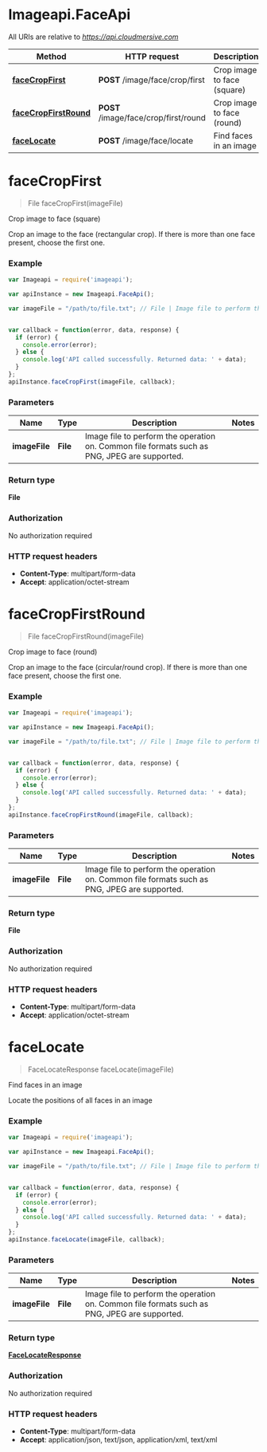 # Imageapi.FaceApi

All URIs are relative to *https://api.cloudmersive.com*

Method | HTTP request | Description
------------- | ------------- | -------------
[**faceCropFirst**](FaceApi.md#faceCropFirst) | **POST** /image/face/crop/first | Crop image to face (square)
[**faceCropFirstRound**](FaceApi.md#faceCropFirstRound) | **POST** /image/face/crop/first/round | Crop image to face (round)
[**faceLocate**](FaceApi.md#faceLocate) | **POST** /image/face/locate | Find faces in an image


<a name="faceCropFirst"></a>
# **faceCropFirst**
> File faceCropFirst(imageFile)

Crop image to face (square)

Crop an image to the face (rectangular crop).  If there is more than one face present, choose the first one.

### Example
```javascript
var Imageapi = require('imageapi');

var apiInstance = new Imageapi.FaceApi();

var imageFile = "/path/to/file.txt"; // File | Image file to perform the operation on.  Common file formats such as PNG, JPEG are supported.


var callback = function(error, data, response) {
  if (error) {
    console.error(error);
  } else {
    console.log('API called successfully. Returned data: ' + data);
  }
};
apiInstance.faceCropFirst(imageFile, callback);
```

### Parameters

Name | Type | Description  | Notes
------------- | ------------- | ------------- | -------------
 **imageFile** | **File**| Image file to perform the operation on.  Common file formats such as PNG, JPEG are supported. | 

### Return type

**File**

### Authorization

No authorization required

### HTTP request headers

 - **Content-Type**: multipart/form-data
 - **Accept**: application/octet-stream

<a name="faceCropFirstRound"></a>
# **faceCropFirstRound**
> File faceCropFirstRound(imageFile)

Crop image to face (round)

Crop an image to the face (circular/round crop).  If there is more than one face present, choose the first one.

### Example
```javascript
var Imageapi = require('imageapi');

var apiInstance = new Imageapi.FaceApi();

var imageFile = "/path/to/file.txt"; // File | Image file to perform the operation on.  Common file formats such as PNG, JPEG are supported.


var callback = function(error, data, response) {
  if (error) {
    console.error(error);
  } else {
    console.log('API called successfully. Returned data: ' + data);
  }
};
apiInstance.faceCropFirstRound(imageFile, callback);
```

### Parameters

Name | Type | Description  | Notes
------------- | ------------- | ------------- | -------------
 **imageFile** | **File**| Image file to perform the operation on.  Common file formats such as PNG, JPEG are supported. | 

### Return type

**File**

### Authorization

No authorization required

### HTTP request headers

 - **Content-Type**: multipart/form-data
 - **Accept**: application/octet-stream

<a name="faceLocate"></a>
# **faceLocate**
> FaceLocateResponse faceLocate(imageFile)

Find faces in an image

Locate the positions of all faces in an image

### Example
```javascript
var Imageapi = require('imageapi');

var apiInstance = new Imageapi.FaceApi();

var imageFile = "/path/to/file.txt"; // File | Image file to perform the operation on.  Common file formats such as PNG, JPEG are supported.


var callback = function(error, data, response) {
  if (error) {
    console.error(error);
  } else {
    console.log('API called successfully. Returned data: ' + data);
  }
};
apiInstance.faceLocate(imageFile, callback);
```

### Parameters

Name | Type | Description  | Notes
------------- | ------------- | ------------- | -------------
 **imageFile** | **File**| Image file to perform the operation on.  Common file formats such as PNG, JPEG are supported. | 

### Return type

[**FaceLocateResponse**](FaceLocateResponse.md)

### Authorization

No authorization required

### HTTP request headers

 - **Content-Type**: multipart/form-data
 - **Accept**: application/json, text/json, application/xml, text/xml

